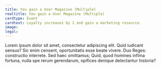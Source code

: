```yaml
---
title: You gain a User Magazine (Multiple)
realtitle: You gain a User Magazine (Multiple)
cardtype: Event
cardtext: Loyalty increases by 1 and gain a marketing resource.
image: 
legal: 
---
```

Lorem ipsum dolor sit amet, consectetur adipiscing elit. Quid iudicant sensus? Sic enim censent, oportunitatis esse beate vivere. Duo Reges: constructio interrete. Sed haec omittamus; Quid, quod homines infima fortuna, nulla spe rerum gerendarum, opifices denique delectantur historia?
